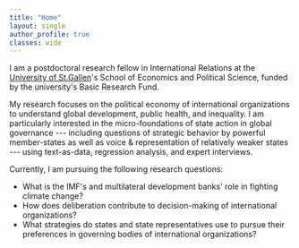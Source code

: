 ```yaml
---
title: "Home"
layout: single
author_profile: true
classes: wide
---
```


I am a postdoctoral research fellow in International Relations at the [University of St.Gallen](https://www.unisg.ch/en/universitaet/schools/school-of-economics-and-political-science-seps/)'s School of Economics and Political Science, funded by the university's Basic Research Fund.

My research focuses on the political economy of international organizations to understand global development, public health, and inequality. I am particularly interested in the micro-foundations of state action in global governance --- including questions of strategic behavior by powerful member-states as well as voice & representation of relatively weaker states --- using text-as-data, regression analysis, and expert interviews.

Currently, I am pursuing the following research questions:

* What is the IMF's and multilateral development banks' role in fighting climate change?
* How does deliberation contribute to decision-making of international organizations?
* What strategies do states and state representatives use to pursue their preferences in governing bodies of international organizations?

